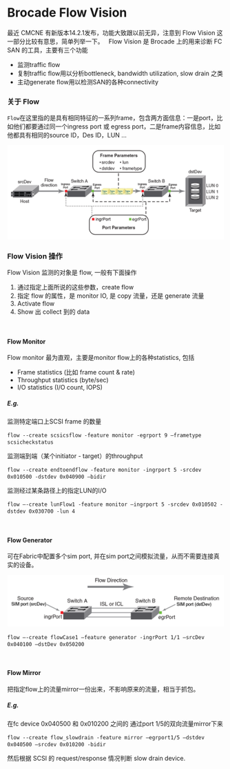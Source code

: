 # Brocade Flow Vision
最近 CMCNE 有新版本14.2.1发布，功能大致跟以前无异，注意到 Flow Vision 这一部分比较有意思，简单列举一下。  
Flow Vision 是 Brocade 上的用来诊断 FC SAN 的工具，主要有三个功能
- 监测traffic flow
- 复制traffic flow用以分析bottleneck, bandwidth utilization, slow drain 之类
- 主动generate flow用以检测SAN的各种connectivity

### 关于 Flow
`Flow`在这里指的是具有相同特征的一系列frame，包含两方面信息：一是port，比如他们都要通过同一个ingress port 或 egress port，二是frame内容信息，比如他都具有相同的source ID，Des ID，LUN …

![flow](flow.PNG)

### Flow Vision 操作
Flow Vision 监测的对象是 flow, 一般有下面操作
1. 通过指定上面所说的这些参数，create flow
1. 指定 flow 的属性，是 monitor IO, 是 copy 流量，还是 generate 流量
1. Activate flow
1. Show 出 collect 到的 data

<br/>

#### **Flow Monitor**
Flow monitor 最为直观，主要是monitor flow上的各种statistics, 包括  
- Frame statistics (比如 frame count & rate)
- Throughput statistics (byte/sec)
- I/O statistics (I/O count, IOPS)

##### E.g.
监测特定端口上SCSI frame 的数量
```
flow --create scsicsflow -feature monitor -egrport 9 –frametype scsicheckstatus
```

监测端到端（某个initiator - target）的throughput
```
flow --create endtoendflow -feature monitor -ingrport 5 -srcdev 0x010500 -dstdev 0x040900 –bidir
```

监测经过某条路径上的指定LUN的I/O
```
flow –-create lunFlow1 -feature monitor –ingrport 5 -srcdev 0x010502 -dstdev 0x030700 -lun 4
```
<br/>

#### **Flow Generator**
可在Fabric中配置多个sim port, 并在sim port之间模拟流量，从而不需要连接真实的设备。

![flow mirror](flow-generator.PNG)

```
flow –-create flowCase1 –feature generator -ingrPort 1/1 –srcDev 0x040100 –dstDev 0x050200
```
<br/>

#### **Flow Mirror**
把指定flow上的流量mirror一份出来，不影响原来的流量，相当于抓包。
##### E.g.
在fc device 0x040500 和 0x010200 之间的 通过port 1/5的双向流量mirror下来 
```
flow --create flow_slowdrain -feature mirror –egrport1/5 –dstdev 0x040500 –srcdev 0x010200 -bidir
```

然后根据 SCSI 的 request/response 情况判断 slow drain device.



